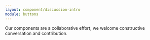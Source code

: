 ```yaml
---
layout: component/discussion-intro
module: buttons
---
```


Our components are a collaborative effort, we welcome constructive conversation and&nbsp;contribution.
